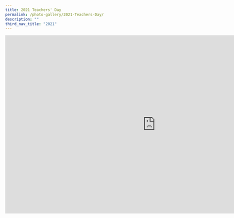 ```yaml
---
title: 2021 Teachers' Day
permalink: /photo-gallery/2021-Teachers-Day/
description: ""
third_nav_title: "2021"
---
```


<iframe allowfullscreen="true" height="569" width="960" frameborder="0" src="https://docs.google.com/presentation/d/e/2PACX-1vT4L9qA3lK59U7k8XWIliIYgYMKlEAnmLgCA2IjPUQLq_tJdd2Ma-H86ONWkEAcROWaR3nvrazcY6K1/embed?start=true&amp;loop=true&amp;delayms=5000"></iframe>